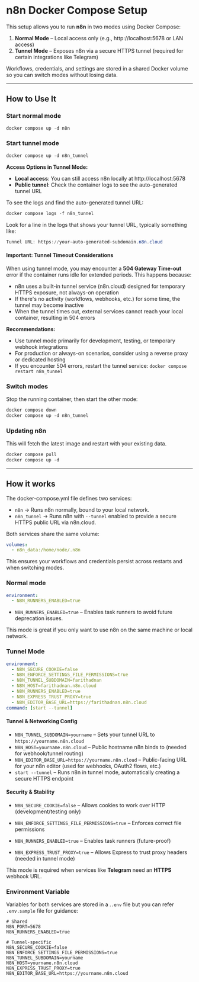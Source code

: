 # n8n Docker Compose Setup

This setup allows you to run **n8n** in two modes using Docker Compose:

1. **Normal Mode** – Local access only (e.g., http://localhost:5678 or LAN access)
2. **Tunnel Mode** – Exposes n8n via a secure HTTPS tunnel (required for certain integrations like Telegram)


Workflows, credentials, and settings are stored in a shared Docker volume so you can switch modes without losing data.

---
## How to Use It

### Start normal mode

```powershell
docker compose up -d n8n
```

### Start tunnel mode

```powershell
docker compose up -d n8n_tunnel
```

**Access Options in Tunnel Mode:**
- **Local access**: You can still access n8n locally at http://localhost:5678
- **Public tunnel**: Check the container logs to see the auto-generated tunnel URL


To see the logs and find the auto-generated tunnel URL:

```powershell
docker compose logs -f n8n_tunnel
```

Look for a line in the logs that shows your tunnel URL, typically something like:

```powershell
Tunnel URL: https://your-auto-generated-subdomain.n8n.cloud
```

#### Important: Tunnel Timeout Considerations

When using tunnel mode, you may encounter a **504 Gateway Time-out** error if the container runs idle for extended periods. This happens because:

- n8n uses a built-in tunnel service (n8n.cloud) designed for temporary HTTPS exposure, not always-on operation
- If there's no activity (workflows, webhooks, etc.) for some time, the tunnel may become inactive
- When the tunnel times out, external services cannot reach your local container, resulting in 504 errors

**Recommendations:**

- Use tunnel mode primarily for development, testing, or temporary webhook integrations
- For production or always-on scenarios, consider using a reverse proxy or dedicated hosting
- If you encounter 504 errors, restart the tunnel service: `docker compose restart n8n_tunnel`

### Switch modes

Stop the running container, then start the other mode:

```powershell
docker compose down
docker compose up -d n8n_tunnel
```

### Updating n8n

This will fetch the latest image and restart with your existing data.

```powershell
docker compose pull
docker compose up -d
```

---

## How it works

The docker-compose.yml file defines two services:

- `n8n` → Runs n8n normally, bound to your local network.
- `n8n_tunnel` → Runs n8n with `--tunnel` enabled to provide a secure HTTPS public URL via n8n.cloud.

Both services share the same volume:

```yaml
volumes:
  - n8n_data:/home/node/.n8n
```

This ensures your workflows and credentials persist across restarts and when switching modes.

### Normal mode

```yaml
environment:
  - N8N_RUNNERS_ENABLED=true
```

- `N8N_RUNNERS_ENABLED=true` – Enables task runners to avoid future deprecation issues.

This mode is great if you only want to use n8n on the same machine or local network.

### Tunnel Mode

```yaml
environment:
  - N8N_SECURE_COOKIE=false
  - N8N_ENFORCE_SETTINGS_FILE_PERMISSIONS=true
  - N8N_TUNNEL_SUBDOMAIN=farithadnan
  - N8N_HOST=farithadnan.n8n.cloud
  - N8N_RUNNERS_ENABLED=true
  - N8N_EXPRESS_TRUST_PROXY=true
  - N8N_EDITOR_BASE_URL=https://farithadnan.n8n.cloud
command: [start --tunnel]
```

#### Tunnel & Networking Config
- `N8N_TUNNEL_SUBDOMAIN=yourname` – Sets your tunnel URL to `https://yourname.n8n.cloud`
- `N8N_HOST=yourname.n8n.cloud` – Public hostname n8n binds to (needed for webhook/tunnel routing)
- `N8N_EDITOR_BASE_URL=https://yourname.n8n.cloud` – Public-facing URL for your n8n editor (used for webhooks, OAuth2 flows, etc.)
- `start --tunnel` – Runs n8n in tunnel mode, automatically creating a secure HTTPS endpoint

#### Security & Stability

- `N8N_SECURE_COOKIE=false` – Allows cookies to work over HTTP (development/testing only)

- `N8N_ENFORCE_SETTINGS_FILE_PERMISSIONS=true` – Enforces correct file permissions

- `N8N_RUNNERS_ENABLED=true` – Enables task runners (future-proof)

- `N8N_EXPRESS_TRUST_PROXY=true` – Allows Express to trust proxy headers (needed in tunnel mode)

This mode is required when services like **Telegram** need an **HTTPS** webhook URL.

### Environment Variable

Variables for both services are stored in a .`.env` file but you can refer `.env.sample` file for guidance:

```env
# Shared
N8N_PORT=5678
N8N_RUNNERS_ENABLED=true

# Tunnel-specific
N8N_SECURE_COOKIE=false
N8N_ENFORCE_SETTINGS_FILE_PERMISSIONS=true
N8N_TUNNEL_SUBDOMAIN=yourname
N8N_HOST=yourname.n8n.cloud
N8N_EXPRESS_TRUST_PROXY=true
N8N_EDITOR_BASE_URL=https://yourname.n8n.cloud
```